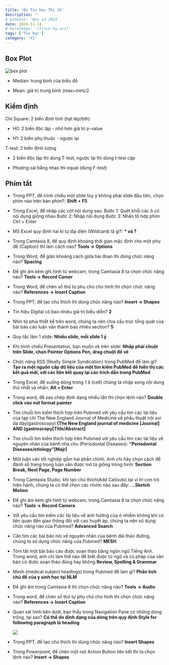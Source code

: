 ```yaml
---
title: 'Ôn Tin học Thi CK'
description: ''
# pubDate: 'Nov 14 2024'
date: 2024-11-14
# heroImage: '/tinck-bg.avif'
tags: ['Tin học']
category: 'Y1'
---
```


## Box Plot

![box plot](/tinck-boxplot.png)

* Median: trung bình của biểu đồ

* Mean: giá trị trung bình (max+min)/2

## Kiểm định

Chi Square: 2 biến định tính (hạt lép/bth)

* H0: 2 biến độc lập - nhỏ hơn giá trị p-value

* H1: 2 biến phụ thuộc - ngược lại

T-test: 2 biến định lượng

* 2 biến độc lập thì dùng T-test, ngược lại thì dùng t-test cặp

* Phương sai bằng nhao thì equal (dùng F-test)

## Phím tắt

* Trong PPT, để trình chiếu một slide tùy ý không phải slide đầu tiên, chọn phím nào trên bàn phím?: **Shift + F5**

* Trong Excel, để nhập các cột nội dung sau:
  Bước 1: Quét khối các ô có nội dụng giống nhau
  Bước 2: Nhập nội dung
  Bước 3: Nhấn tổ hợp phím Ctrl + Enter

* MS Excel quy định hai kí tự đại diện (Wildcard) là gì?: **\* và ?**

* Trong Camtasia 8, để quy định khoảng thời gian mặc định cho một phụ đề (Caption) thì làm cách nào? **Tools → Options**

* Trong Word, để giãn khoảng cách giữa hai đoạn thì dùng chức năng nào? **Spacing**

* Để ghi âm kèm ghi hình từ webcam, trong Camtasia 8 ta chọn chức năng nào?  **Tools → Record Camer**

* Trong Word, để chèn số thứ tự phụ chú cho hình thì chọn chức năng nào? **References → Insert Caption**

* Trong PPT, để tạo chú thích thì dùng chức năng nào? **Insert → Shapes**

* Tín hiệu Digital có bao nhiêu giá trị biểu diễn? **2**

* Nhìn từ phía thiết kế trên word, chúng ta nên chia cấu trúc tổng quát của bài báo cáo luận văn thành bao nhiêu section? **5**

* Quy tắc làm 1 slide: **Nhiều slide, mỗi slide 1 ý**

* Khi trình chiếu Presentation, bạn muốn vẽ trên slide: **Nhấp phải chuột trên Slide, chọn Pointer Options Pen, drag chuột để vẽ**

* Chức năng RSS (Really Simple Syndication) trong PubMed để làm gì? **Tạo ra một nguồn cấp dữ liệu của một tìm kiếm PubMed để hiển thị các kết quả mới, với các liên kết quay lại các trích dẫn trong PubMed**

* Trong Excel, để xuống dòng trong 1 ô (cell) chúng ta nhập xong nội dung thứ nhất và nhấn: **Alt + Enter**

* Trong word, để sao chép định dạng nhiều lần thì chọn lệnh nào? **Double click vào nút format painter**

* Tìm chuỗi tìm kiếm thích hợp trên Pubmed với yêu cầu tìm các tài liệu của tạp chí The New England Journal of Medicine về phẫu thuật nội soi dạ dày(gastroscopy) **(The New England journal of medicine [Journal] AND (gastroscopy[Title/Abstract]**

* Tìm chuỗi tìm kiếm thích hợp trên Pubmed với yêu cầu tìm các tài liệu về nguyên nhân của bệnh nha chu (Periodontal Diseases): **“Periodontal Diseases/etiology”[Majr]**

* Một luận văn tốt nghiệp gồm hai phần chính. Anh chị hãy chọn cách để đánh số trang trong luận văn được mô tả giống trong hình: **Section Break, Next Page, Page Number**

* Trong Camtasia Studio, khi tạo chú thích(Add Caliouts) tại vị trí con trỏ hiện hành, chúng ta có thể chọn các nhóm nào sau đây: **...Sketch Motion**

* Để ghi âm kèm ghi hình từ webcam, trong Camtasia 8 ta chọn chức năng nào? **Tools -> Record Camera**

* Với yêu cầu tìm kiếm các tài liệu về ảnh hưởng của ô nhiễm không khí có liên quan đến giao thông đối với cao huyết áp, chúng ta nên sử dụng chức năng nào của Pubmed? **Advanced Search**

* Cần tìm các bài báo nói về nguyên nhân của bệnh đái tháo đường, chúng ta sử dụng chức năng của Pubmed? **MESH**

* Tóm tắt một bài báo cáo được soạn thảo bằng ngôn ngữ Tiếng Anh. Trong word, anh chị làm thế nào để biết được từ ngữ và cú pháp của văn bản có được soạn thảo đúng hay không **Review, Spelling & Grammar**

* Mesh (medical subject headings) trong Pubmed để làm gì? **Phân tích chủ đề của y sinh học tại NLM**

* Để ghi âm trong Camtasia 8 thì chọn chức năng nào? **Tools -> Audio**

* Trong word, để chèn số thứ tự phụ chú cho hình thì chọn chức năng nào? **References -> Insert Caption**

* Quan sát hình bên dưới, bạn thấy trong Navigation Pane có những dòng trống, tại sao?
  **Có thể do định dạng của dòng trên quy định Style for following paragraph là heading**

  ![](/tinck-nav.png)

* Trong PPT, để tạo chú thích thì dùng chức năng nào? **Insert Shapes**

* Trong Powerpoint, để chèn một nút Action Button liên kết thì ta chọn lệnh nào? **Insert -> Shapes**
